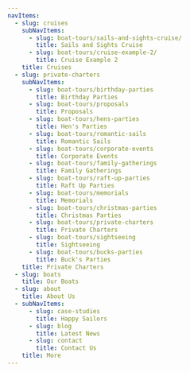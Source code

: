 ```yaml
---
navItems:
  - slug: cruises
    subNavItems:
      - slug: boat-tours/sails-and-sights-cruise/
        title: Sails and Sights Cruise
      - slug: boat-tours/cruise-example-2/
        title: Cruise Example 2
    title: Cruises
  - slug: private-charters
    subNavItems:
      - slug: boat-tours/birthday-parties
        title: Birthday Parties
      - slug: boat-tours/proposals
        title: Proposals
      - slug: boat-tours/hens-parties
        title: Hen's Parties
      - slug: boat-tours/romantic-sails
        title: Romantic Sails
      - slug: boat-tours/corporate-events
        title: Corporate Events
      - slug: boat-tours/family-gatherings
        title: Family Gatherings
      - slug: boat-tours/raft-up-parties
        title: Raft Up Parties
      - slug: boat-tours/memorials
        title: Memorials
      - slug: boat-tours/christmas-parties
        title: Christmas Parties
      - slug: boat-tours/private-charters
        title: Private Charters
      - slug: boat-tours/sightseeing
        title: Sightseeing
      - slug: boat-tours/bucks-parties
        title: Buck's Parties
    title: Private Charters
  - slug: boats
    title: Our Boats
  - slug: about
    title: About Us
  - subNavItems:
      - slug: case-studies
        title: Happy Sailors
      - slug: blog
        title: Latest News
      - slug: contact
        title: Contact Us
    title: More
---
```

